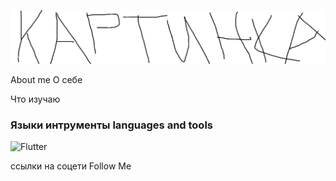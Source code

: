 [![Header](https://github.com/RuB1k9/Rustam-Biktimirov/blob/main/assets/1.png)](https://t.me/RuBik8909)

About me О себе

Что изучаю

### Языки интрументы languages and tools
![Flutter](https://img.shields.io/badge/Telegram-blue)

ссылки на соцети Follow Me
